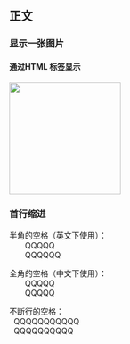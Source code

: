 ## 正文
### 显示一张图片
#### 通过HTML 标签显示
<img width="200" src="./img/intro_4.png"></img>
### 首行缩进
半角的空格（英文下使用）：<br>
&ensp;&ensp;&ensp;&ensp;QQQQQ <br>
&#8194;&#8194;&#8194;&#8194;QQQQQQ

全角的空格（中文下使用）：<br>
&emsp;&emsp;QQQQQ <br>
&#8195;&#8195;QQQQQ

不断行的空格：<br>
&nbsp;&nbsp;QQQQQQQQQQQ <br>
&#160;&#160;QQQQQQQQQQ
